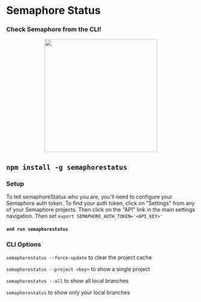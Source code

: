 # Semaphore Status
### Check Semaphore from the CLI!
<p style="text-align:center">
  <img src="https://raw.github.com/mojotech/semaphorestatus/master/logo.png" width="300px"/>
</p>

## `npm install -g semaphorestatus`

### Setup
To tell semaphoreStatus who you are, you'll need to configure your
Semaphore auth token.  To find your auth token, click on "Settings"
from any of your Semaphore projects.  Then click on the "API" link in
the main settings navigation. Then set
`export SEMAPHORE_AUTH_TOKEN='<API_KEY>'`

#### `and run semaphorestatus`

### CLI Options

`semaphorestatus --force-update` to clear the project cache

`semaphorestatus --project <key>` to show a single project

`semaphorestatus --all` to show all local branches

`semaphorestatus` to show only your local branches